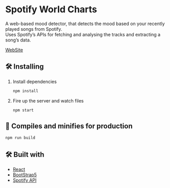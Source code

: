 # Spotify World Charts 

A web-based mood detector, that detects the mood based on your recently played songs from Spotify.   
Uses Spotify’s APIs for fetching and analysing the tracks and extracting a song’s data.       

[WebSite](https://spotifyworldcharts.netlify.app/)     

## 🛠 Installing

1. Install dependencies

   ```bash
   npm install
   ```

2. Fire up the server and watch files

   ```bash
   npm start
   ```

## 🚀 Compiles and minifies for production

```bash
npm run build
```

## 🛠 Built with

- [React](https://reactjs.org/)   
- [BootStrap5](https://getbootstrap.com/docs/5.0/getting-started/introduction/)     
- [Spotify API](https://developer.spotify.com/documentation/web-api/)  
  
